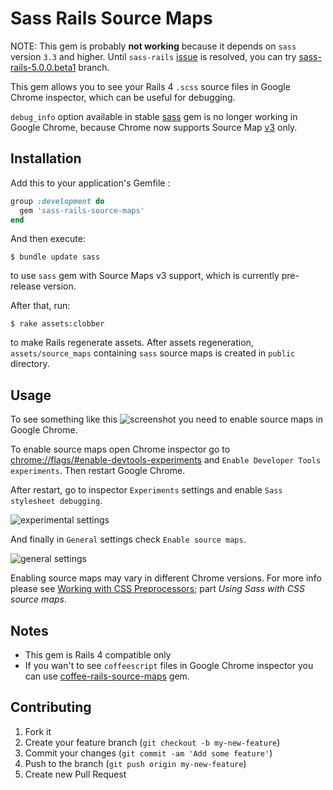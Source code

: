 # Sass Rails Source Maps

NOTE: This gem is probably __not working__ because it depends on `sass` version `3.3` and higher. Until `sass-rails` [issue](https://github.com/rails/sass-rails/pull/192) is resolved, you can try [sass-rails-5.0.0.beta1](https://github.com/vhyza/sass-rails-source-maps/tree/sass-rails-5.0.0.beta1) branch.

This gem allows you to see your Rails 4 `.scss` source files in Google Chrome inspector, which can be useful for debugging.

`debug_info` option available in stable [sass](http://sass-lang.com/) gem is no longer working in Google Chrome, because Chrome now supports Source Map [v3](https://docs.google.com/document/d/1U1RGAehQwRypUTovF1KRlpiOFze0b-_2gc6fAH0KY0k) only.

## Installation

Add this to your application's Gemfile :

````ruby
group :development do
  gem 'sass-rails-source-maps'
end
````

And then execute:

    $ bundle update sass

to use `sass` gem with Source Maps v3 support, which is currently pre-release version.

After that, run:

    $ rake assets:clobber

to make Rails regenerate assets. After assets regeneration, `assets/source_maps` containing `sass` source maps is created in `public` directory.

## Usage

To see something like this ![screenshot](https://dl.dropboxusercontent.com/u/21012539/screenshots/screenshot.png) you need to enable source maps in Google Chrome.

To enable source maps open Chrome inspector go to [chrome://flags/#enable-devtools-experiments](chrome://flags/#enable-devtools-experiments) and `Enable Developer Tools experiments`. Then restart Google Chrome.

After restart, go to inspector `Experiments` settings and enable `Sass stylesheet debugging`.

![experimental settings](https://dl.dropboxusercontent.com/u/21012539/screenshots/screenshot_experiments.png)

And finally in `General` settings check `Enable source maps`.

![general settings](https://dl.dropboxusercontent.com/u/21012539/screenshots/screenshot_general.png)

Enabling source maps may vary in different Chrome versions. For more info please see [Working with CSS Preprocessors](https://developers.google.com/chrome-developer-tools/docs/css-preprocessors); part _Using Sass with CSS source maps_.

## Notes
* This gem is Rails 4 compatible only
* If you wan't to see `coffeescript` files in Google Chrome inspector you can use [coffee-rails-source-maps](https://github.com/markbates/coffee-rails-source-maps) gem.


## Contributing

1. Fork it
2. Create your feature branch (`git checkout -b my-new-feature`)
3. Commit your changes (`git commit -am 'Add some feature'`)
4. Push to the branch (`git push origin my-new-feature`)
5. Create new Pull Request
